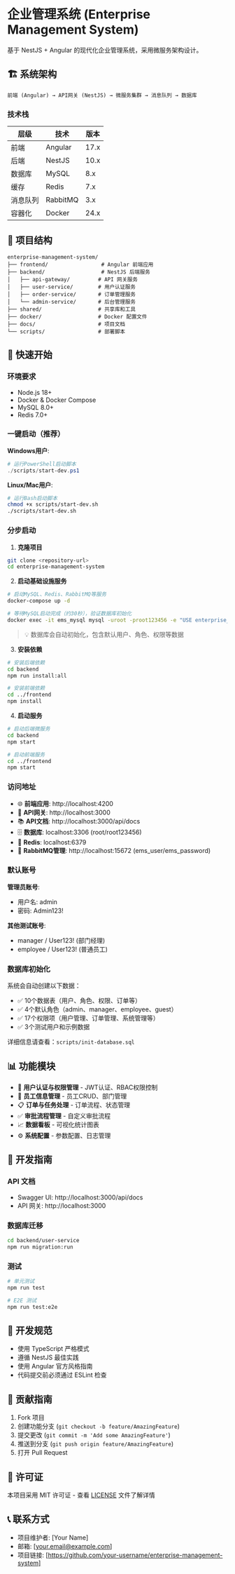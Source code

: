 # 企业管理系统 (Enterprise Management System)

基于 NestJS + Angular 的现代化企业管理系统，采用微服务架构设计。

## 🏗️ 系统架构

```
前端 (Angular) → API网关 (NestJS) → 微服务集群 → 消息队列 → 数据库
```

### 技术栈

| 层级 | 技术 | 版本 |
|------|------|------|
| 前端 | Angular | 17.x |
| 后端 | NestJS | 10.x |
| 数据库 | MySQL | 8.x |
| 缓存 | Redis | 7.x |
| 消息队列 | RabbitMQ | 3.x |
| 容器化 | Docker | 24.x |

## 📁 项目结构

```
enterprise-management-system/
├── frontend/                 # Angular 前端应用
├── backend/                  # NestJS 后端服务
│   ├── api-gateway/         # API 网关服务
│   ├── user-service/        # 用户认证服务
│   ├── order-service/       # 订单管理服务
│   └── admin-service/       # 后台管理服务
├── shared/                  # 共享库和工具
├── docker/                  # Docker 配置文件
├── docs/                    # 项目文档
└── scripts/                 # 部署脚本
```

## 🚀 快速开始

### 环境要求

- Node.js 18+
- Docker & Docker Compose
- MySQL 8.0+
- Redis 7.0+

### 一键启动（推荐）

**Windows用户**:
```powershell
# 运行PowerShell启动脚本
./scripts/start-dev.ps1
```

**Linux/Mac用户**:
```bash
# 运行Bash启动脚本
chmod +x scripts/start-dev.sh
./scripts/start-dev.sh
```

### 分步启动

1. **克隆项目**
```bash
git clone <repository-url>
cd enterprise-management-system
```

2. **启动基础设施服务**
```bash
# 启动MySQL、Redis、RabbitMQ等服务
docker-compose up -d

# 等待MySQL启动完成（约30秒），验证数据库初始化
docker exec -it ems_mysql mysql -uroot -proot123456 -e "USE enterprise_management; SHOW TABLES; SELECT COUNT(*) as user_count FROM users;"
```
> 💡 数据库会自动初始化，包含默认用户、角色、权限等数据

3. **安装依赖**
```bash
# 安装后端依赖
cd backend
npm run install:all

# 安装前端依赖
cd ../frontend
npm install
```

4. **启动服务**
```bash
# 启动后端微服务
cd backend
npm start

# 启动前端服务
cd ../frontend
npm start
```

### 访问地址

- 🌐 **前端应用**: http://localhost:4200
- 🔗 **API网关**: http://localhost:3000
- 📚 **API文档**: http://localhost:3000/api/docs
- 🗄️  **数据库**: localhost:3306 (root/root123456)
- 📮 **Redis**: localhost:6379
- 🐰 **RabbitMQ管理**: http://localhost:15672 (ems_user/ems_password)

### 默认账号

**管理员账号**:
- 用户名: admin
- 密码: Admin123!

**其他测试账号**:
- manager / User123! (部门经理)
- employee / User123! (普通员工)

### 数据库初始化

系统会自动创建以下数据：
- ✅ 10个数据表（用户、角色、权限、订单等）
- ✅ 4个默认角色（admin、manager、employee、guest）
- ✅ 17个权限项（用户管理、订单管理、系统管理等）
- ✅ 3个测试用户和示例数据

详细信息请查看：`scripts/init-database.sql`

## 📊 功能模块

- 🔐 **用户认证与权限管理** - JWT认证、RBAC权限控制
- 👥 **员工信息管理** - 员工CRUD、部门管理
- 📋 **订单与任务处理** - 订单流程、状态管理
- ✅ **审批流程管理** - 自定义审批流程
- 📈 **数据看板** - 可视化统计图表
- ⚙️ **系统配置** - 参数配置、日志管理

## 🔧 开发指南

### API 文档
- Swagger UI: http://localhost:3000/api/docs
- API 网关: http://localhost:3000

### 数据库迁移
```bash
cd backend/user-service
npm run migration:run
```

### 测试
```bash
# 单元测试
npm run test

# E2E 测试
npm run test:e2e
```

## 📝 开发规范

- 使用 TypeScript 严格模式
- 遵循 NestJS 最佳实践
- 使用 Angular 官方风格指南
- 代码提交前必须通过 ESLint 检查

## 🤝 贡献指南

1. Fork 项目
2. 创建功能分支 (`git checkout -b feature/AmazingFeature`)
3. 提交更改 (`git commit -m 'Add some AmazingFeature'`)
4. 推送到分支 (`git push origin feature/AmazingFeature`)
5. 打开 Pull Request

## 📄 许可证

本项目采用 MIT 许可证 - 查看 [LICENSE](LICENSE) 文件了解详情

## 📞 联系方式

- 项目维护者: [Your Name]
- 邮箱: [your.email@example.com]
- 项目链接: [https://github.com/your-username/enterprise-management-system]
